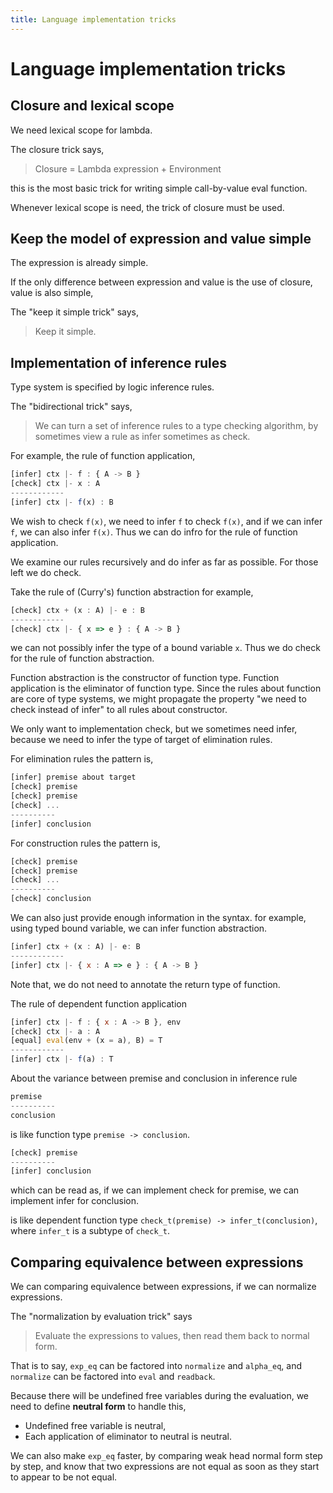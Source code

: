 ```yaml
---
title: Language implementation tricks
---
```


# Language implementation tricks

## Closure and lexical scope

We need lexical scope for lambda.

The closure trick says,

> Closure = Lambda expression + Environment

this is the most basic trick for writing simple call-by-value eval function.

Whenever lexical scope is need, the trick of closure must be used.

## Keep the model of expression and value simple

The expression is already simple.

If the only difference between expression and value is the use of closure,
value is also simple,

The "keep it simple trick" says,

> Keep it simple.

## Implementation of inference rules

Type system is specified by logic inference rules.

The "bidirectional trick" says,

> We can turn a set of inference rules to a type checking algorithm,
>   by sometimes view a rule as infer sometimes as check.

For example, the rule of function application,

``` js
[infer] ctx |- f : { A -> B }
[check] ctx |- x : A
------------
[infer] ctx |- f(x) : B
```

We wish to check `f(x)`,
we need to infer `f` to check `f(x)`,
and if we can infer `f`, we can also infer `f(x)`.
Thus we can do infro for the rule of function application.

We examine our rules recursively and do infer as far as possible.
For those left we do check.

Take the rule of (Curry's) function abstraction for example,

``` js
[check] ctx + (x : A) |- e : B
------------
[check] ctx |- { x => e } : { A -> B }
```

we can not possibly infer the type of a bound variable `x`.
Thus we do check for the rule of function abstraction.

Function abstraction is the constructor of function type.
Function application is the eliminator of function type.
Since the rules about function are core of type systems,
we might propagate the property "we need to check instead of infer"
to all rules about constructor.

We only want to implementation check,
but we sometimes need infer,
because we need to infer the type of target of elimination rules.

For elimination rules the pattern is,

``` js
[infer] premise about target
[check] premise
[check] premise
[check] ...
----------
[infer] conclusion
```

For construction rules the pattern is,

``` js
[check] premise
[check] premise
[check] ...
----------
[check] conclusion
```

We can also just provide enough information in the syntax.
for example, using typed bound variable,
we can infer function abstraction.

``` js
[infer] ctx + (x : A) |- e: B
------------
[infer] ctx |- { x : A => e } : { A -> B }
```

Note that, we do not need to annotate the return type of function.

The rule of dependent function application

``` js
[infer] ctx |- f : { x : A -> B }, env
[check] ctx |- a : A
[equal] eval(env + (x = a), B) = T
------------
[infer] ctx |- f(a) : T
```

About the variance between premise and conclusion in inference rule

``` js
premise
----------
conclusion
```

is like function type `premise -> conclusion`.

``` js
[check] premise
----------
[infer] conclusion
```

which can be read as,
if we can implement check for premise,
we can implement infer for conclusion.

is like dependent function type `check_t(premise) -> infer_t(conclusion)`,
where `infer_t` is a subtype of `check_t`.

## Comparing equivalence between expressions

We can comparing equivalence between expressions, if we can normalize expressions.

The "normalization by evaluation trick" says

> Evaluate the expressions to values, then read them back to normal form.

That is to say, `exp_eq` can be factored into `normalize` and `alpha_eq`,
and `normalize` can be factored into `eval` and `readback`.

Because there will be undefined free variables during the evaluation,
we need to define **neutral form** to handle this,
- Undefined free variable is neutral,
- Each application of eliminator to neutral is neutral.

We can also make `exp_eq` faster,
by comparing weak head normal form step by step,
and know that two expressions are not equal
as soon as they start to appear to be not equal.
